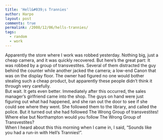 ```yaml
---
title: 'Hell&#039;s Trannies'
author: Harpo
layout: post
comments: true
permalink: /2008/12/06/hells-trannies/
tags:
  - random
  - work
---
```

Apparently the store where I work was robbed yesterday. Nothing big, just a cheap camera, and it was quickly recovered. But here&#8217;s the great part: It was robbed by a group of transvestites. Several of them distracted the guy behind the counter while another jacked the camera; a low-end Canon that was on the display floor. The owner had figured no one would bother stealing such a cheap product, but apparently these people didn&#8217;t think it through very carefully.  
But wait. It gets even better. Immediately after this occurred, the sales manager&#8217;s girlfriend came into the shop. The guys on hand were just figuring out what had happened, and she ran out the door to see if she could see where they went. She followed them to the library, and called the police. But it turned out she had followed The Wrong Group of transvestites! Where else but Northampton would you follow The Wrong Group of Transvestites?  
When I heard about this this morning when I came in, I said, &#8220;Sounds like you had a run-in with Hell&#8217;s Trannies!&#8221;.